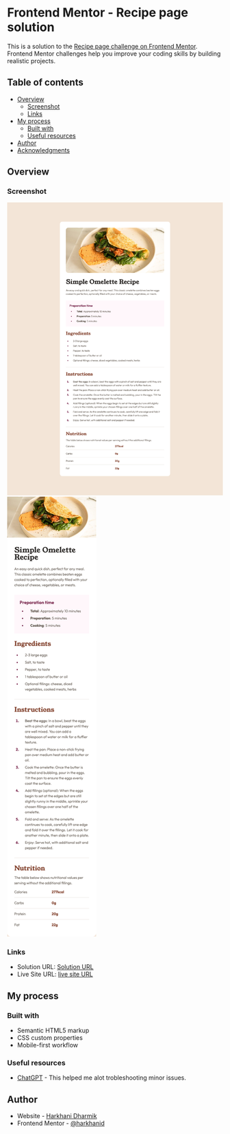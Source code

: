 # Frontend Mentor - Recipe page solution

This is a solution to the [Recipe page challenge on Frontend Mentor](https://www.frontendmentor.io/challenges/recipe-page-KiTsR8QQKm). Frontend Mentor challenges help you improve your coding skills by building realistic projects.

## Table of contents

- [Overview](#overview)
  - [Screenshot](#screenshot)
  - [Links](#links)
- [My process](#my-process)
  - [Built with](#built-with)
  - [Useful resources](#useful-resources)
- [Author](#author)
- [Acknowledgments](#acknowledgments)

## Overview

### Screenshot

![Desktop view](image.png)
![Mobile view](image-1.png)

### Links

- Solution URL: [Solution URL](https://github.com/harkhanid/MortgageCalulator)
- Live Site URL: [live site URL](https://harkhanid.github.io/RecipePage/)

## My process

### Built with

- Semantic HTML5 markup
- CSS custom properties
- Mobile-first workflow

### Useful resources

- [ChatGPT](https://chatgpt.com/) - This helped me alot trobleshooting minor issues.

## Author

- Website - [Harkhani Dharmik](https://harkhanidharmik.com/)
- Frontend Mentor - [@harkhanid](https://www.frontendmentor.io/profile/yourusername)
